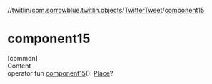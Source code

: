//[twitlin](../../index.md)/[com.sorrowblue.twitlin.objects](../index.md)/[TwitterTweet](index.md)/[component15](component15.md)



# component15  
[common]  
Content  
operator fun [component15](component15.md)(): [Place](../-place/index.md)?  



